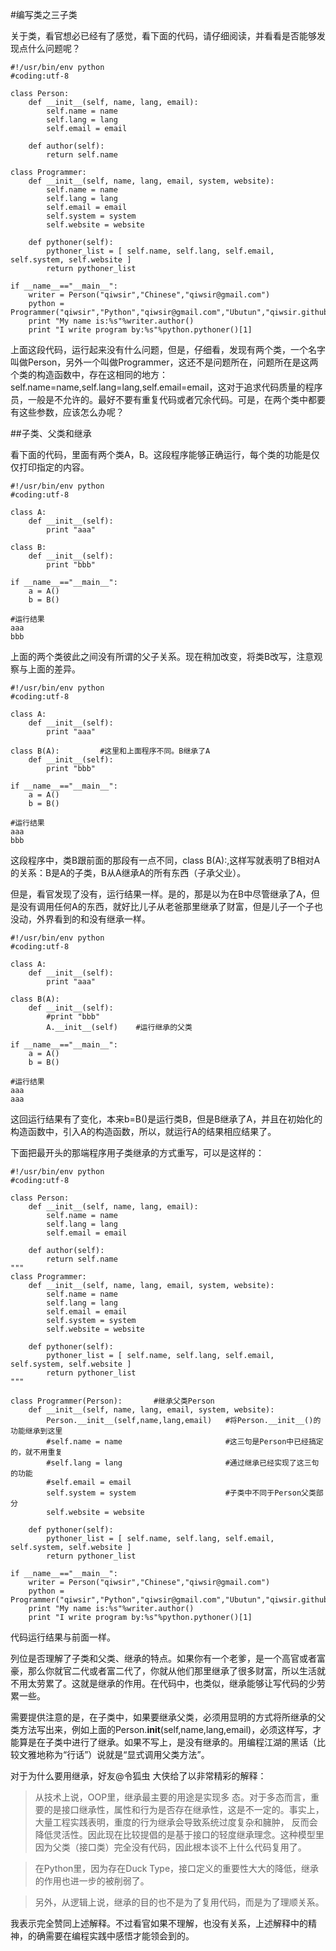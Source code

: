 #编写类之三子类

关于类，看官想必已经有了感觉，看下面的代码，请仔细阅读，并看看是否能够发现点什么问题呢？

    #!/usr/bin/env python
    #coding:utf-8
    
    class Person:
        def __init__(self, name, lang, email):
            self.name = name
            self.lang = lang
            self.email = email
    
        def author(self):
            return self.name

    class Programmer:
        def __init__(self, name, lang, email, system, website):
            self.name = name
            self.lang = lang
            self.email = email
            self.system = system
            self.website = website

        def pythoner(self):
            pythoner_list = [ self.name, self.lang, self.email, self.system, self.website ]
            return pythoner_list

    if __name__=="__main__":
        writer = Person("qiwsir","Chinese","qiwsir@gmail.com")
        python = Programmer("qiwsir","Python","qiwsir@gmail.com","Ubutun","qiwsir.github.io")
        print "My name is:%s"%writer.author()
        print "I write program by:%s"%python.pythoner()[1]

上面这段代码，运行起来没有什么问题，但是，仔细看，发现有两个类，一个名字叫做Person，另外一个叫做Programmer，这还不是问题所在，问题所在是这两个类的构造函数中，存在这相同的地方：self.name=name,self.lang=lang,self.email=email，这对于追求代码质量的程序员，一般是不允许的。最好不要有重复代码或者冗余代码。可是，在两个类中都要有这些参数，应该怎么办呢？

##子类、父类和继承

看下面的代码，里面有两个类A，B。这段程序能够正确运行，每个类的功能是仅仅打印指定的内容。

    #!/usr/bin/env python
    #coding:utf-8

    class A:
        def __init__(self):
            print "aaa"

    class B:
        def __init__(self):
            print "bbb"

    if __name__=="__main__":
        a = A()
        b = B()

    #运行结果
    aaa
    bbb

上面的两个类彼此之间没有所谓的父子关系。现在稍加改变，将类B改写，注意观察与上面的差异。
	
    #!/usr/bin/env python
	#coding:utf-8
	
	class A:
	    def __init__(self):
	        print "aaa"
	
	class B(A):         #这里和上面程序不同。B继承了A
	    def __init__(self):
	        print "bbb"
	
	if __name__=="__main__":
	    a = A()
	    b = B()
    
    #运行结果
    aaa
    bbb

这段程序中，类B跟前面的那段有一点不同，class B(A):,这样写就表明了B相对A的关系：B是A的子类，B从A继承A的所有东西（子承父业）。

但是，看官发现了没有，运行结果一样。是的，那是以为在B中尽管继承了A，但是没有调用任何A的东西，就好比儿子从老爸那里继承了财富，但是儿子一个子也没动，外界看到的和没有继承一样。

	#!/usr/bin/env python
	#coding:utf-8
	
	class A:
	    def __init__(self):
	        print "aaa"
	
	class B(A):
	    def __init__(self):
	        #print "bbb"
	        A.__init__(self)    #运行继承的父类
	
	if __name__=="__main__":
	    a = A()
	    b = B()

    #运行结果
    aaa
    aaa

这回运行结果有了变化，本来b=B()是运行类B，但是B继承了A，并且在初始化的构造函数中，引入A的构造函数，所以，就运行A的结果相应结果了。

下面把最开头的那端程序用子类继承的方式重写，可以是这样的：

	#!/usr/bin/env python
	#coding:utf-8
	
	class Person:
	    def __init__(self, name, lang, email):
	        self.name = name
	        self.lang = lang
	        self.email = email
	    
	    def author(self):
	        return self.name
	"""
	class Programmer:
	    def __init__(self, name, lang, email, system, website):
	        self.name = name
	        self.lang = lang
	        self.email = email
	        self.system = system
	        self.website = website
	
	    def pythoner(self):
	        pythoner_list = [ self.name, self.lang, self.email, self.system, self.website ]
	        return pythoner_list
	"""
	
	class Programmer(Person):       #继承父类Person
	    def __init__(self, name, lang, email, system, website):
	        Person.__init__(self,name,lang,email)   #将Person.__init__()的功能继承到这里
	        #self.name = name                       #这三句是Person中已经搞定的，就不用重复
	        #self.lang = lang                       #通过继承已经实现了这三句的功能
	        #self.email = email
	        self.system = system                    #子类中不同于Person父类部分
	        self.website = website
	
	    def pythoner(self):
	        pythoner_list = [ self.name, self.lang, self.email, self.system, self.website ]
	        return pythoner_list
	
	if __name__=="__main__":
	    writer = Person("qiwsir","Chinese","qiwsir@gmail.com")
	    python = Programmer("qiwsir","Python","qiwsir@gmail.com","Ubutun","qiwsir.github.io")
	    print "My name is:%s"%writer.author()
	    print "I write program by:%s"%python.pythoner()[1]
	
代码运行结果与前面一样。

列位是否理解了子类和父类、继承的特点。如果你有一个老爹，是一个高官或者富豪，那么你就官二代或者富二代了，你就从他们那里继承了很多财富，所以生活就不用太劳累了。这就是继承的作用。在代码中，也类似，继承能够让写代码的少劳累一些。

需要提供注意的是，在子类中，如果要继承父类，必须用显明的方式将所继承的父类方法写出来，例如上面的Person.__init__(self,name,lang,email)，必须这样写，才能算是在子类中进行了继承。如果不写上，是没有继承的。用编程江湖的黑话（比较文雅地称为“行话”）说就是“显式调用父类方法”。

对于为什么要用继承，好友@令狐虫 大侠给了以非常精彩的解释：

>从技术上说，OOP里，继承最主要的用途是实现多 态。对于多态而言，重要的是接口继承性，属性和行为是否存在继承性，这是不一定的。事实上，大量工程实践表明，重度的行为继承会导致系统过度复杂和臃肿， 反而会降低灵活性。因此现在比较提倡的是基于接口的轻度继承理念。这种模型里因为父类（接口类）完全没有代码，因此根本谈不上什么代码复用了。

>在Python里，因为存在Duck Type，接口定义的重要性大大的降低，继承的作用也进一步的被削弱了。

>另外，从逻辑上说，继承的目的也不是为了复用代码，而是为了理顺关系。

我表示完全赞同上述解释。不过看官如果不理解，也没有关系，上述解释中的精神，的确需要在编程实践中感悟才能领会到的。
